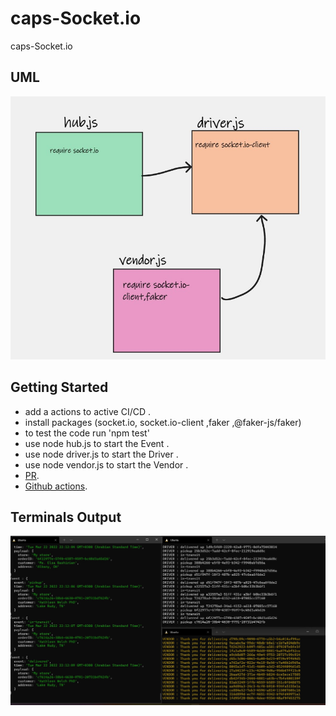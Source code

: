 
# caps-Socket.io
caps-Socket.io

## UML

![caps-Socket.io](soket.jpg)

## Getting Started

- add a actions to active CI/CD .
- install packages (socket.io, socket.io-client ,faker ,@faker-js/faker)
- to test the code run 'npm test'
- use node hub.js to start the Event .
- use node driver.js to start the Driver .
- use node vendor.js to start the Vendor .
- [PR](https://github.com/ManalKhAlbahar/caps-Socket.io/pull/1).
- [Github actions](https://github.com/ManalKhAlbahar/caps-Socket.io/actions).

## Terminals Output

![caps](soket.io.jpg)
